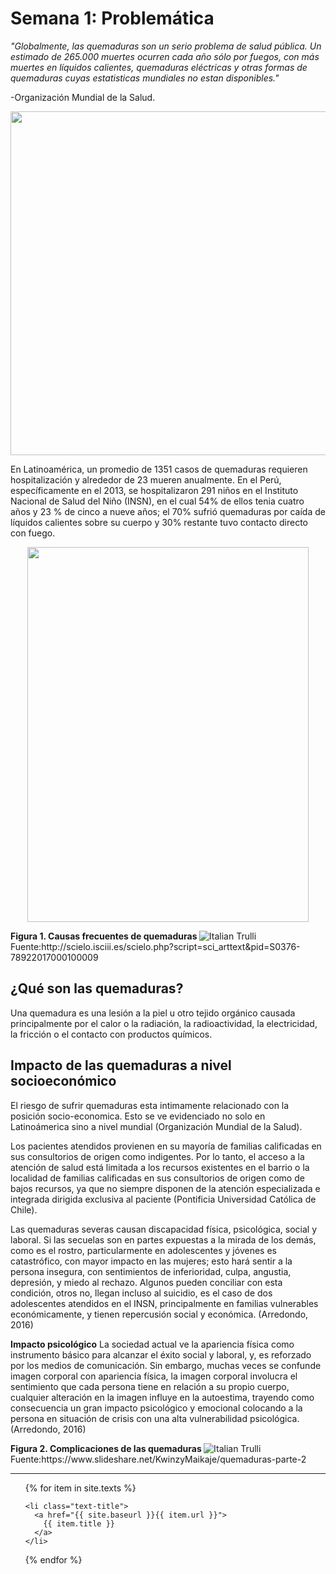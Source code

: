 <div class="introduction">
  <p align="center"> <h1>Semana 1: Problemática</h1><p>

 <p>
<cite> "Globalmente, las quemaduras son un serio problema de salud pública. Un estimado de 265.000 muertes ocurren cada año sólo por fuegos, con más muertes en líquidos calientes, quemaduras eléctricas y otras formas de quemaduras cuyas estatisticas mundiales no estan disponibles." </cite> <p>
<p>-Organización Mundial de la Salud.
<p align="center">
  <img width="600" height="550" src="http://i65.tinypic.com/2qc05ko.png">
</p>
<p>
En Latinoamérica, un promedio de 1351 casos de quemaduras requieren hospitalización y alrededor de 23 mueren anualmente. En el Perú, específicamente en el 2013, se hospitalizaron 291 niños en el Instituto Nacional de Salud del Niño (INSN), en el cual 54% de ellos tenia cuatro años y 23 % de cinco a nueve años; el 70% sufrió quemaduras por caída de líquidos calientes sobre su cuerpo y 30% restante tuvo contacto directo con fuego.
<p align="center">
  <img width="450" height="600" src="http://i63.tinypic.com/2ch0tv8.png">
</p>
<b>Figura 1. Causas frecuentes de quemaduras </b>
 <img src="http://i65.tinypic.com/2hx155e.png" alt="Italian Trulli">
Fuente:http://scielo.isciii.es/scielo.php?script=sci_arttext&pid=S0376-78922017000100009
<p>
<h2> ¿Qué son las quemaduras? </h2>
Una quemadura es una lesión a la piel u otro tejido orgánico causada principalmente por el calor o la radiación, la radioactividad, la electricidad, la fricción o el contacto con productos químicos.
 <p>
  <h2> Impacto de las quemaduras a nivel socioeconómico </h2>

El riesgo de sufrir quemaduras esta intimamente relacionado con la posición socio-economica. Esto se ve evidenciado no solo en Latinoámerica sino a nivel mundial (Organización Mundial de la Salud).
<p>
Los pacientes atendidos provienen en su mayoría de familias calificadas en sus consultorios de origen como indigentes. Por lo tanto, el acceso a la atención de salud está limitada a los recursos existentes en el barrio o la localidad de familias calificadas en sus consultorios de origen como de bajos recursos, ya que no siempre disponen de la atención especializada e integrada dirigida exclusiva al paciente (Pontificia Universidad Católica de Chile).
<p>
Las quemaduras severas causan discapacidad física, psicológica, social y laboral. Si las secuelas son en partes expuestas a la mirada de los demás, como es el rostro, particularmente en adolescentes y jóvenes es catastrófico, con mayor impacto en las mujeres; esto hará sentir a la persona insegura, con sentimientos de inferioridad, culpa, angustia, depresión, y miedo al rechazo. Algunos pueden conciliar con esta condición, otros no, llegan incluso al suicidio, es el caso de dos adolescentes atendidos en el INSN, principalmente en familias vulnerables económicamente, y tienen repercusión social y económica. (Arredondo, 2016)
<p>
<strong>Impacto psicológico</strong>
La sociedad actual ve la apariencia física como instrumento básico para alcanzar el éxito social y laboral, y, es reforzado por los medios de comunicación. Sin embargo, muchas veces se confunde imagen corporal con apariencia física, la imagen corporal involucra el sentimiento que cada persona tiene en relación a su propio cuerpo, cualquier alteración en la imagen influye en la autoestima, trayendo como consecuencia un gran impacto psicológico y emocional colocando a la persona en situación de crisis con una alta vulnerabilidad psicológica. (Arredondo, 2016)
<p>
<b>Figura 2. Complicaciones de las quemaduras </b>
 <img src="http://i68.tinypic.com/jgth6e.png" alt="Italian Trulli">
Fuente:https://www.slideshare.net/KwinzyMaikaje/quemaduras-parte-2<br>
  
  

<hr>

<div class="toc">
  
  <ul class="texts">
  {% for item in site.texts %}
  
    <li class="text-title">
      <a href="{{ site.baseurl }}{{ item.url }}">
        {{ item.title }}
      </a>
    </li>
  {% endfor %}
  </ul>
</div>



